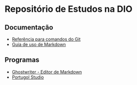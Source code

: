 # Repositório de Estudos na DIO

## Documentação

- [Referência para comandos do Git](https://git-scm.com/docs)
- [Guia de uso de Markdown](https://www.markdownguide.org/)



## Programas

- [Ghostwriter - Editor de Markdown](https://wereturtle.github.io/ghostwriter/)
- [Portugol Studio](http://lite.acad.univali.br/portugol/)